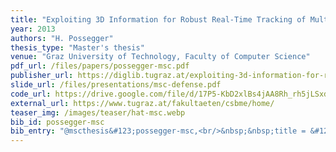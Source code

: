 ```yaml
---
title: "Exploiting 3D Information for Robust Real-Time Tracking of Multiple Objects in Complex Scenarios"
year: 2013
authors: "H. Possegger"
thesis_type: "Master's thesis"
venue: "Graz University of Technology, Faculty of Computer Science"
pdf_url: /files/papers/possegger-msc.pdf
publisher_url: https://diglib.tugraz.at/exploiting-3d-information-for-robust-real-time-tracking-of-multiple-objects-in-complex-scenarios-2013
slide_url: /files/presentations/msc-defense.pdf
code_url: https://drive.google.com/file/d/17P5-KbD2xlBs4jAA8Rh_rh5jLSxdKcUp/view?usp=sharing
external_url: https://www.tugraz.at/fakultaeten/csbme/home/
teaser_img: /images/teaser/hat-msc.webp
bib_id: possegger-msc
bib_entry: "@mscthesis&#123;possegger-msc,<br/>&nbsp;&nbsp;title = &#123;Exploiting 3D Information for Robust Real-Time Tracking of Multiple Objects in Complex Scenarios&#125;,<br/>&nbsp;&nbsp;author = &#123;Horst Possegger&#125;,<br/>&nbsp;&nbsp;school = &#123;Graz University of Technology, Faculty of Computer Science&#125;,<br/>&nbsp;&nbsp;year = &#123;2013&#125;<br/>&#125;"
---
```

